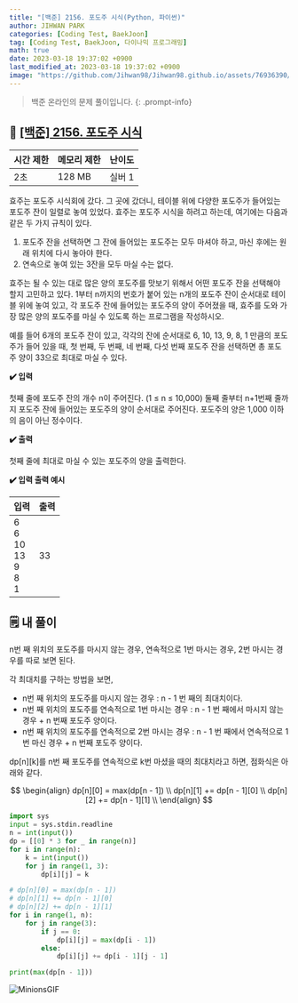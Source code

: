 ```yaml
---
title: "[백준] 2156. 포도주 시식(Python, 파이썬)"
author: JIHWAN PARK
categories: [Coding Test, BaekJoon]
tag: [Coding Test, BaekJoon, 다이나믹 프로그래밍]
math: true
date: 2023-03-18 19:37:02 +0900
last_modified_at: 2023-03-18 19:37:02 +0900
image: "https://github.com/Jihwan98/Jihwan98.github.io/assets/76936390/d984a11f-0bbf-4c95-82c6-c5509b65365a"
---
```

> 백준 온라인의 문제 풀이입니다.
{: .prompt-info}

## 📖 <a href='https://www.acmicpc.net/problem/2156' target='_blank'>[백준] 2156. 포도주 시식</a>

|시간 제한|메모리 제한|난이도|
|---|---|---|
|2초|128 MB|실버 1|

효주는 포도주 시식회에 갔다. 그 곳에 갔더니, 테이블 위에 다양한 포도주가 들어있는 포도주 잔이 일렬로 놓여 있었다. 효주는 포도주 시식을 하려고 하는데, 여기에는 다음과 같은 두 가지 규칙이 있다.

1. 포도주 잔을 선택하면 그 잔에 들어있는 포도주는 모두 마셔야 하고, 마신 후에는 원래 위치에 다시 놓아야 한다.
2. 연속으로 놓여 있는 3잔을 모두 마실 수는 없다.

효주는 될 수 있는 대로 많은 양의 포도주를 맛보기 위해서 어떤 포도주 잔을 선택해야 할지 고민하고 있다. 1부터 n까지의 번호가 붙어 있는 n개의 포도주 잔이 순서대로 테이블 위에 놓여 있고, 각 포도주 잔에 들어있는 포도주의 양이 주어졌을 때, 효주를 도와 가장 많은 양의 포도주를 마실 수 있도록 하는 프로그램을 작성하시오. 

예를 들어 6개의 포도주 잔이 있고, 각각의 잔에 순서대로 6, 10, 13, 9, 8, 1 만큼의 포도주가 들어 있을 때, 첫 번째, 두 번째, 네 번째, 다섯 번째 포도주 잔을 선택하면 총 포도주 양이 33으로 최대로 마실 수 있다.

**✔️ 입력**

첫째 줄에 포도주 잔의 개수 n이 주어진다. (1 ≤ n ≤ 10,000) 둘째 줄부터 n+1번째 줄까지 포도주 잔에 들어있는 포도주의 양이 순서대로 주어진다. 포도주의 양은 1,000 이하의 음이 아닌 정수이다.

**✔️ 출력**

첫째 줄에 최대로 마실 수 있는 포도주의 양을 출력한다.

**✔️ 입력 출력 예시**

|입력|출력|
|---|---|
|6<br>6<br>10<br>13<br>9<br>8<br>1|33|


## 🗒️ 내 풀이
n번 째 위치의 포도주를 마시지 않는 경우, 연속적으로 1번 마시는 경우, 2번 마시는 경우를 따로 보면 된다.

각 최대치를 구하는 방법을 보면,
- n번 째 위치의 포도주를 마시지 않는 경우 : n - 1 번 째의 최대치이다.
- n번 째 위치의 포도주를 연속적으로 1번 마시는 경우 : n - 1 번 째에서 마시지 않는 경우 + n 번째 포도주 양이다.
- n번 째 위치의 포도주를 연속적으로 2번 마시는 경우 : n - 1 번 째에서 연속적으로 1번 마신 경우 + n 번째 포도주 양이다.

dp[n][k]를 n번 째 포도주를 연속적으로 k번 마셨을 때의 최대치라고 하면, 점화식은 아래와 같다.

$$
\begin{align}
dp[n][0] = max(dp[n - 1]) \\
dp[n][1] += dp[n - 1][0] \\
dp[n][2] += dp[n - 1][1] \\
\end{align}
$$





```python
import sys
input = sys.stdin.readline
n = int(input())
dp = [[0] * 3 for _ in range(n)]
for i in range(n):
    k = int(input())
    for j in range(1, 3):
        dp[i][j] = k

# dp[n][0] = max(dp[n - 1])
# dp[n][1] += dp[n - 1][0]
# dp[n][2] += dp[n - 1][1]
for i in range(1, n):
    for j in range(3):
        if j == 0:
            dp[i][j] = max(dp[i - 1])
        else:
            dp[i][j] += dp[i - 1][j - 1]

print(max(dp[n - 1]))
```

![MinionsGIF](https://user-images.githubusercontent.com/76936390/225056853-6fd6c6e9-f78e-43c6-aea7-87f4da04a8f4.gif)